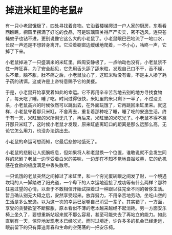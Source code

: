 # 掉进米缸里的老鼠#
有一只小老鼠饿极了，四处寻找着食物。它沿着楼梯爬进一户人家的厨房，东看看西瞧瞧，橱窗里摆满了好吃的食品，可是玻璃窗关得严严实实，密不透风，连只苍蝇蚊子也钻不进，更别说像它这么大的小老鼠了。小老鼠眼巴巴地流了一地口水，长叹一声还是不想转身离开。它沿着橱窗边缓缓地爬着，一不小心，咕咚一声，它掉了下来。 


小老鼠掉进了一只盛满米的米缸里。四周安静极了，一点响动也没有。小老鼠禁不住一阵狂喜，为了安全起见，它先用舌头舔了舔米粒，发现自己口不干，舌不燥，头不晕，脑不胀，肚不痛之后，小老鼠放心了，这缸米粒没有毒，不是主人掺了耗子药的诱饵。这或许是上帝特意赐予它的美餐。 


于是，小老鼠开始享受着如此的幸运。它不再用辛辛苦苦地去别的地方寻找食物了，每天吃了睡，睡了吃。时间过得很快，米缸里的米只剩下一半了，不过没关系，小老鼠高兴的时候依然可以跳出去，在外面玩饿了，它再跳回米缸里来。就这样，小老鼠守着那只米缸，不舍离去，重复着那种吃了睡，睡了吃的安逸生活。终于有一天，米缸里的米所剩无几了，再后来，米缸里的米吃光了。小老鼠不得不离开那只米缸了，这时候小老鼠才发现，原来缸底离缸口的距离是那么远那么高，无论它怎么用力，也没办法跳出去。 


小老鼠的命运可想而知，它最后悲惨地饿死了。 


小老鼠的悲剧让人扼腕叹息，但如果将人和老鼠换一个位置，谁敢说就不会发生同样的悲剧？老鼠一边享受着白米的美味，一边却在不知不觉地自掘坟墓，它的危机感在食欲的极度满足中丢失散尽。 


一只饥饿的老鼠突然之间掉过了米缸里，和一个穷光蛋转眼之间发了财，一个境遇坎坷的人一脚踏进了阳光道，一个卑下的人幸运地迎接了成功等有什么两样？那种狂喜过望的心情，以至于不敢相信开始试探着过一种跟以往完全不同的奢侈生活。暂且确认别无大碍之后，安然享受起来。放弃努力，不用辛苦地劳动，坐吃山空的生活是多么安逸。以为这一次的幸运已足够自己消受一辈子。其实错了，一方面，享受的贪婪欲望不断膨胀，原本看似不薄的老本越来越经不起消耗。另一方面安乐椅上坐久了，要想重新站起来就不那么容易，甚至可能失去了再站立的能力。如此直到有一天，惊异地发现老本已经吃光，而时过境迁，许许多多的机会已经走远，眼前留下的只有葬送青春和生命的空荡荡的一把安乐椅。
  